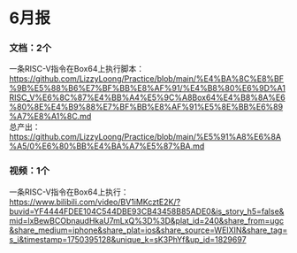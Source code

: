 # 6月报

### 文档：2个
一条RISC-V指令在Box64上执行脚本：https://github.com/LizzyLoong/Practice/blob/main/%E4%BA%8C%E8%BF%9B%E5%88%B6%E7%BF%BB%E8%AF%91/%E4%B8%80%E6%9D%A1RISC_V%E6%8C%87%E4%BB%A4%E5%9C%A8Box64%E4%B8%8A%E6%80%8E%E4%B9%88%E7%BF%BB%E8%AF%91%E5%8E%BB%E6%89%A7%E8%A1%8C.md   
总产出：https://github.com/LizzyLoong/Practice/blob/main/%E5%91%A8%E6%8A%A5/0%E6%80%BB%E4%BA%A7%E5%87%BA.md   




### 视频：1个
一条RISC-V指令在Box64上执行：   https://www.bilibili.com/video/BV1iMKcztE2K/?buvid=YF4444FDEE104C544DBE93CB43458B85ADE0&is_story_h5=false&mid=lxBewBCObnaudHkaU7mLxQ%3D%3D&plat_id=240&share_from=ugc&share_medium=iphone&share_plat=ios&share_source=WEIXIN&share_tag=s_i&timestamp=1750395128&unique_k=sK3PhYf&up_id=1829697   